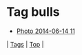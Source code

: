 <!--
title: Tag bulls
date: 2020-06-28T15:26:59.642Z
tags:
-->
# Tag bulls

 * [Photo 2014-06-14 11](88751992179.md)

| [Tags](tags.md) | [Top](index.md) |
